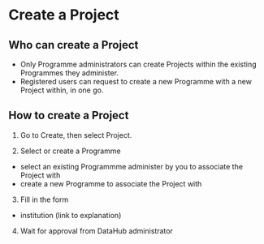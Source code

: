 # Create a Project

## Who can create a Project

* Only Programme administrators can create Projects within the existing Programmes they administer.
* Registered users can request to create a new Programme with a new Project within, in one go.

## How to create a Project

1. Go to Create, then select Project.

2. Select or create a Programme
* select an existing Programmme administer by you to associate the Project with
* create a new Programme to associate the Project with

3. Fill in the form
* institution (link to explanation)

4. Wait for approval from DataHub administrator


